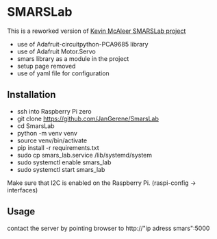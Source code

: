 # SMARSLab

This is a reworked version of [Kevin McAleer SMARSLab project](https://github.com/kevinmcaleer/SMARSLab)

* use of Adafruit-circuitpython-PCA9685 library
* use of Adafruit Motor.Servo
* smars library as a module in the project
* setup page removed 
* use of yaml file for configuration

## Installation
* ssh into Raspberry Pi zero
* git clone https://github.com/JanGerene/SmarsLab
* cd SmarsLab
* python -m venv venv
* source venv/bin/activate
* pip install -r requirements.txt
* sudo cp smars_lab.service /lib/systemd/system
* sudo systemctl enable smars_lab
* sudo systemctl start smars_lab

Make sure that I2C is enabled on the Raspberry Pi. (raspi-config -> interfaces)

## Usage
contact the server by pointing browser to http://"ip adress smars":5000
